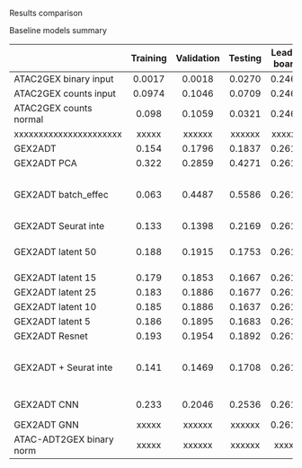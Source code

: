 Results comparison

Baseline models summary

|                          |   Training  |  Validation  |   Testing    | Leader board |   Notes   |
|     :---                 |    :----:   |     :---:    |    :---:     |    :---:     |    ---:   |
|   ATAC2GEX binary input  |    0.0017   |    0.0018    |    0.0270    |    0.2466    |           |
|   ATAC2GEX counts input  |    0.0974   |    0.1046    |    0.0709    |    0.2466    |           |
|   ATAC2GEX counts normal |    0.098    |    0.1059    |    0.0321    |    0.2466    |           |
|  xxxxxxxxxxxxxxxxxxxxxx  |    xxxxx    |    xxxxxx    |    xxxxxx    |    xxxxxx    |  xxxxxxx  |
|          GEX2ADT         |    0.154    |    0.1796    |    0.1837    |    0.2618    |  baseline         |
|        GEX2ADT PCA       |    0.322    |    0.2859    |    0.4271    |    0.2618    |  check         |
|    GEX2ADT batch_effec   |    0.063    |    0.4487    |    0.5586    |    0.2618    | one batch train, batch effect |
|    GEX2ADT Seurat inte   |    0.133    |    0.1398    |    0.2169    |    0.2618    |           |
|    GEX2ADT latent 50     |    0.188    |    0.1915    |    0.1753    |    0.2618    | conver fast, overfitting          |
|    GEX2ADT latent 15     |    0.179    |    0.1853    |    0.1667    |    0.2618    |           |
|    GEX2ADT latent 25     |    0.183    |    0.1886    |    0.1677    |    0.2618    |           |
|    GEX2ADT latent 10     |    0.185    |    0.1886    |    0.1637    |    0.2618    |           |
|    GEX2ADT latent 5      |    0.186    |    0.1895    |    0.1683    |    0.2618    |           |
|      GEX2ADT Resnet      |    0.193    |    0.1954    |    0.1892    |    0.2618    |  overfitting         |
|   GEX2ADT + Seurat inte  |    0.141    |    0.1469    |    0.1708    |    0.2618    | converge fast, robust to overfitting |
|       GEX2ADT CNN        |    0.233    |    0.2046    |    0.2536    |    0.2618    |  converge slow        |
|       GEX2ADT GNN        |    xxxxx    |    xxxxxx    |    xxxxxx    |    0.2618    |           |
| ATAC-ADT2GEX binary norm |    xxxxx    |    xxxxxx    |    xxxxxx    |    xxxxx     |           |
